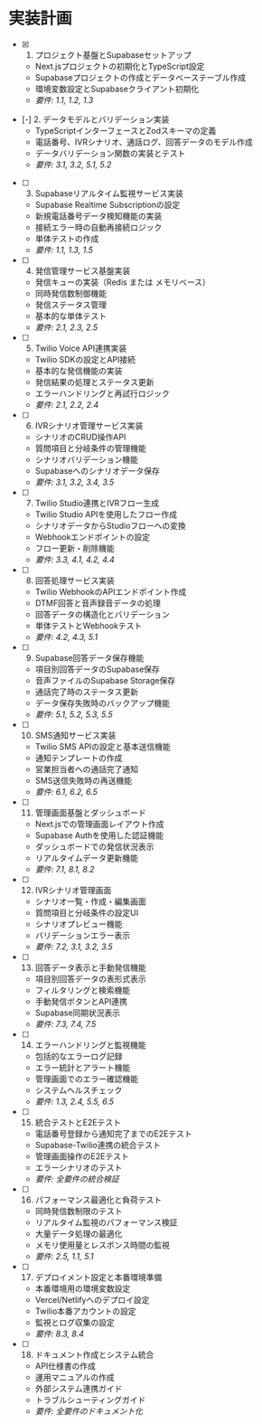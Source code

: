 # 実装計画

- [x] 1. プロジェクト基盤とSupabaseセットアップ
  - Next.jsプロジェクトの初期化とTypeScript設定
  - Supabaseプロジェクトの作成とデータベーステーブル作成
  - 環境変数設定とSupabaseクライアント初期化
  - _要件: 1.1, 1.2, 1.3_

- [-] 2. データモデルとバリデーション実装
  - TypeScriptインターフェースとZodスキーマの定義
  - 電話番号、IVRシナリオ、通話ログ、回答データのモデル作成
  - データバリデーション関数の実装とテスト
  - _要件: 3.1, 3.2, 5.1, 5.2_

- [ ] 3. Supabaseリアルタイム監視サービス実装
  - Supabase Realtime Subscriptionの設定
  - 新規電話番号データ検知機能の実装
  - 接続エラー時の自動再接続ロジック
  - 単体テストの作成
  - _要件: 1.1, 1.3, 1.5_

- [ ] 4. 発信管理サービス基盤実装
  - 発信キューの実装（Redis または メモリベース）
  - 同時発信数制御機能
  - 発信ステータス管理
  - 基本的な単体テスト
  - _要件: 2.1, 2.3, 2.5_

- [ ] 5. Twilio Voice API連携実装
  - Twilio SDKの設定とAPI接続
  - 基本的な発信機能の実装
  - 発信結果の処理とステータス更新
  - エラーハンドリングと再試行ロジック
  - _要件: 2.1, 2.2, 2.4_

- [ ] 6. IVRシナリオ管理サービス実装
  - シナリオのCRUD操作API
  - 質問項目と分岐条件の管理機能
  - シナリオバリデーション機能
  - Supabaseへのシナリオデータ保存
  - _要件: 3.1, 3.2, 3.4, 3.5_

- [ ] 7. Twilio Studio連携とIVRフロー生成
  - Twilio Studio APIを使用したフロー作成
  - シナリオデータからStudioフローへの変換
  - Webhookエンドポイントの設定
  - フロー更新・削除機能
  - _要件: 3.3, 4.1, 4.2, 4.4_

- [ ] 8. 回答処理サービス実装
  - Twilio WebhookのAPIエンドポイント作成
  - DTMF回答と音声録音データの処理
  - 回答データの構造化とバリデーション
  - 単体テストとWebhookテスト
  - _要件: 4.2, 4.3, 5.1_

- [ ] 9. Supabase回答データ保存機能
  - 項目別回答データのSupabase保存
  - 音声ファイルのSupabase Storage保存
  - 通話完了時のステータス更新
  - データ保存失敗時のバックアップ機能
  - _要件: 5.1, 5.2, 5.3, 5.5_

- [ ] 10. SMS通知サービス実装
  - Twilio SMS APIの設定と基本送信機能
  - 通知テンプレートの作成
  - 営業担当者への通話完了通知
  - SMS送信失敗時の再送機能
  - _要件: 6.1, 6.2, 6.5_

- [ ] 11. 管理画面基盤とダッシュボード
  - Next.jsでの管理画面レイアウト作成
  - Supabase Authを使用した認証機能
  - ダッシュボードでの発信状況表示
  - リアルタイムデータ更新機能
  - _要件: 7.1, 8.1, 8.2_

- [ ] 12. IVRシナリオ管理画面
  - シナリオ一覧・作成・編集画面
  - 質問項目と分岐条件の設定UI
  - シナリオプレビュー機能
  - バリデーションエラー表示
  - _要件: 7.2, 3.1, 3.2, 3.5_

- [ ] 13. 回答データ表示と手動発信機能
  - 項目別回答データの表形式表示
  - フィルタリングと検索機能
  - 手動発信ボタンとAPI連携
  - Supabase同期状況表示
  - _要件: 7.3, 7.4, 7.5_

- [ ] 14. エラーハンドリングと監視機能
  - 包括的なエラーログ記録
  - エラー統計とアラート機能
  - 管理画面でのエラー確認機能
  - システムヘルスチェック
  - _要件: 1.3, 2.4, 5.5, 6.5_

- [ ] 15. 統合テストとE2Eテスト
  - 電話番号登録から通知完了までのE2Eテスト
  - Supabase-Twilio連携の統合テスト
  - 管理画面操作のE2Eテスト
  - エラーシナリオのテスト
  - _要件: 全要件の統合検証_

- [ ] 16. パフォーマンス最適化と負荷テスト
  - 同時発信数制限のテスト
  - リアルタイム監視のパフォーマンス検証
  - 大量データ処理の最適化
  - メモリ使用量とレスポンス時間の監視
  - _要件: 2.5, 1.1, 5.1_

- [ ] 17. デプロイメント設定と本番環境準備
  - 本番環境用の環境変数設定
  - Vercel/Netlifyへのデプロイ設定
  - Twilio本番アカウントの設定
  - 監視とログ収集の設定
  - _要件: 8.3, 8.4_

- [ ] 18. ドキュメント作成とシステム統合
  - API仕様書の作成
  - 運用マニュアルの作成
  - 外部システム連携ガイド
  - トラブルシューティングガイド
  - _要件: 全要件のドキュメント化_